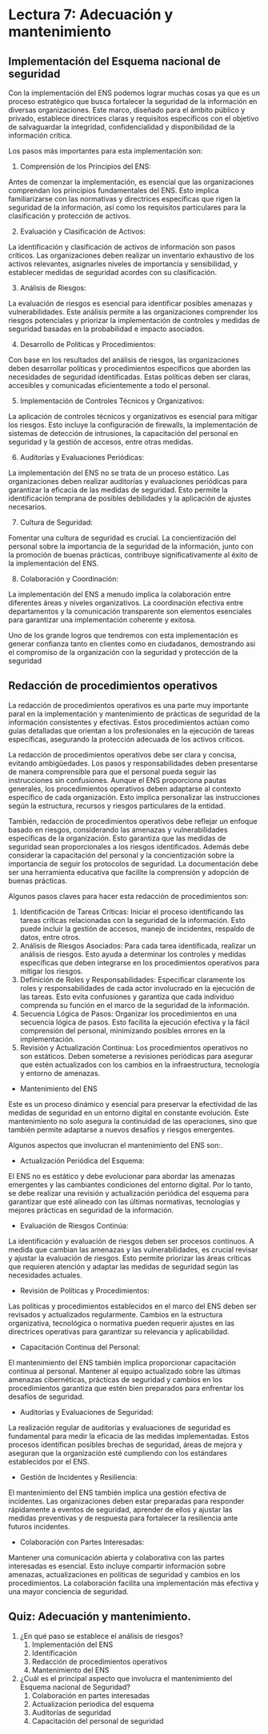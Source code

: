 # **Lectura 7: Adecuación y mantenimiento**

## Implementación del Esquema nacional de seguridad

Con la implementación del ENS podemos lograr muchas cosas ya que es un proceso estratégico que busca fortalecer la seguridad de la información en diversas organizaciones. Este marco, diseñado para el ámbito público y privado, establece directrices claras y requisitos específicos con el objetivo de salvaguardar la integridad, confidencialidad y disponibilidad de la información crítica.

Los pasos más importantes para esta implementación son:

1. Comprensión de los Principios del ENS:

Antes de comenzar la implementación, es esencial que las organizaciones comprendan los principios fundamentales del ENS. Esto implica familiarizarse con las normativas y directrices específicas que rigen la seguridad de la información, así como los requisitos particulares para la clasificación y protección de activos.

2. Evaluación y Clasificación de Activos:

La identificación y clasificación de activos de información son pasos críticos. Las organizaciones deben realizar un inventario exhaustivo de los activos relevantes, asignarles niveles de importancia y sensibilidad, y establecer medidas de seguridad acordes con su clasificación.

3. Análisis de Riesgos:

La evaluación de riesgos es esencial para identificar posibles amenazas y vulnerabilidades. Este análisis permite a las organizaciones comprender los riesgos potenciales y priorizar la implementación de controles y medidas de seguridad basadas en la probabilidad e impacto asociados.

4. Desarrollo de Políticas y Procedimientos:

Con base en los resultados del análisis de riesgos, las organizaciones deben desarrollar políticas y procedimientos específicos que aborden las necesidades de seguridad identificadas. Estas políticas deben ser claras, accesibles y comunicadas eficientemente a todo el personal.

5. Implementación de Controles Técnicos y Organizativos:

La aplicación de controles técnicos y organizativos es esencial para mitigar los riesgos. Esto incluye la configuración de firewalls, la implementación de sistemas de detección de intrusiones, la capacitación del personal en seguridad y la gestión de accesos, entre otras medidas.

6. Auditorías y Evaluaciones Periódicas:

La implementación del ENS no se trata de un proceso estático. Las organizaciones deben realizar auditorías y evaluaciones periódicas para garantizar la eficacia de las medidas de seguridad. Esto permite la identificación temprana de posibles debilidades y la aplicación de ajustes necesarios.

7. Cultura de Seguridad:

Fomentar una cultura de seguridad es crucial. La concientización del personal sobre la importancia de la seguridad de la información, junto con la promoción de buenas prácticas, contribuye significativamente al éxito de la implementación del ENS.

8. Colaboración y Coordinación:

La implementación del ENS a menudo implica la colaboración entre diferentes áreas y niveles organizativos. La coordinación efectiva entre departamentos y la comunicación transparente son elementos esenciales para garantizar una implementación coherente y exitosa.

Uno de los grande logros que tendremos con esta implementación es generar confianza tanto en clientes como en ciudadanos, demostrando asi el compromiso de la organización con la seguridad y protección de la seguridad

## Redacción de procedimientos operativos

La redacción de procedimientos operativos es una parte muy importante paral en la implementación y mantenimiento de prácticas de seguridad de la información consistentes y efectivas. Estos procedimientos actúan como guías detalladas que orientan a los profesionales en la ejecución de tareas específicas, asegurando la protección adecuada de los activos críticos.

La redacción de procedimientos operativos debe ser clara y concisa, evitando ambigüedades. Los pasos y responsabilidades deben presentarse de manera comprensible para que el personal pueda seguir las instrucciones sin confusiones. Aunque el ENS proporciona pautas generales, los procedimientos operativos deben adaptarse al contexto específico de cada organización. Esto implica personalizar las instrucciones según la estructura, recursos y riesgos particulares de la entidad.

También, redacción de procedimientos operativos debe reflejar un enfoque basado en riesgos, considerando las amenazas y vulnerabilidades específicas de la organización. Esto garantiza que las medidas de seguridad sean proporcionales a los riesgos identificados. Además debe considerar la capacitación del personal y la concientización sobre la importancia de seguir los protocolos de seguridad. La documentación debe ser una herramienta educativa que facilite la comprensión y adopción de buenas prácticas.

Algunos pasos claves para hacer esta redacción de procedimientos son:

1. Identificación de Tareas Críticas: Iniciar el proceso identificando las tareas críticas relacionadas con la seguridad de la información. Esto puede incluir la gestión de accesos, manejo de incidentes, respaldo de datos, entre otros.
2. Análisis de Riesgos Asociados: Para cada tarea identificada, realizar un análisis de riesgos. Esto ayuda a determinar los controles y medidas específicas que deben integrarse en los procedimientos operativos para mitigar los riesgos.
3. Definición de Roles y Responsabilidades: Especificar claramente los roles y responsabilidades de cada actor involucrado en la ejecución de las tareas. Esto evita confusiones y garantiza que cada individuo comprenda su función en el marco de la seguridad de la información.
4. Secuencia Lógica de Pasos: Organizar los procedimientos en una secuencia lógica de pasos. Esto facilita la ejecución efectiva y la fácil comprensión del personal, minimizando posibles errores en la implementación.
5. Revisión y Actualización Continua: Los procedimientos operativos no son estáticos. Deben someterse a revisiones periódicas para asegurar que estén actualizados con los cambios en la infraestructura, tecnología y entorno de amenazas.
- Mantenimiento del ENS

Este es un proceso dinámico y esencial para preservar la efectividad de las medidas de seguridad en un entorno digital en constante evolución. Este mantenimiento no solo asegura la continuidad de las operaciones, sino que también permite adaptarse a nuevos desafíos y riesgos emergentes.

Algunos aspectos que involucran el mantenimiento del ENS son:.

- Actualización Periódica del Esquema:

El ENS no es estático y debe evolucionar para abordar las amenazas emergentes y las cambiantes condiciones del entorno digital. Por lo tanto, se debe realizar una revisión y actualización periódica del esquema para garantizar que esté alineado con las últimas normativas, tecnologías y mejores prácticas en seguridad de la información.

- Evaluación de Riesgos Continúa:

La identificación y evaluación de riesgos deben ser procesos continuos. A medida que cambian las amenazas y las vulnerabilidades, es crucial revisar y ajustar la evaluación de riesgos. Esto permite priorizar las áreas críticas que requieren atención y adaptar las medidas de seguridad según las necesidades actuales.

- Revisión de Políticas y Procedimientos:

Las políticas y procedimientos establecidos en el marco del ENS deben ser revisados y actualizados regularmente. Cambios en la estructura organizativa, tecnológica o normativa pueden requerir ajustes en las directrices operativas para garantizar su relevancia y aplicabilidad.

- Capacitación Continua del Personal:

El mantenimiento del ENS también implica proporcionar capacitación continua al personal. Mantener al equipo actualizado sobre las últimas amenazas cibernéticas, prácticas de seguridad y cambios en los procedimientos garantiza que estén bien preparados para enfrentar los desafíos de seguridad.

- Auditorías y Evaluaciones de Seguridad:

La realización regular de auditorías y evaluaciones de seguridad es fundamental para medir la eficacia de las medidas implementadas. Estos procesos identifican posibles brechas de seguridad, áreas de mejora y aseguran que la organización esté cumpliendo con los estándares establecidos por el ENS.

- Gestión de Incidentes y Resiliencia:

El mantenimiento del ENS también implica una gestión efectiva de incidentes. Las organizaciones deben estar preparadas para responder rápidamente a eventos de seguridad, aprender de ellos y ajustar las medidas preventivas y de respuesta para fortalecer la resiliencia ante futuros incidentes.

- Colaboración con Partes Interesadas:

Mantener una comunicación abierta y colaborativa con las partes interesadas es esencial. Esto incluye compartir información sobre amenazas, actualizaciones en políticas de seguridad y cambios en los procedimientos. La colaboración facilita una implementación más efectiva y una mayor conciencia de seguridad.

## Quiz: Adecuación y mantenimiento.

1. ¿En qué paso se establece el análisis de riesgos?
    1. Implementación del ENS
    2. Identificación
    3. Redacción de procedimientos operativos
    4. Mantenimiento del ENS
2. ¿Cuál es el principal aspecto que involucra el mantenimiento del Esquema nacional de Seguridad?
    1. Colaboración en partes interesadas
    2. Actualizacion periodica del esquema
    3. Auditorías de seguridad
    4. Capacitación del personal de seguridad